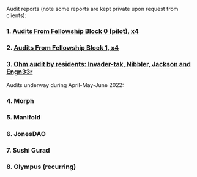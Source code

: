 Audit reports (note some reports are kept private upon request from clients):

### 1. [Audits From Fellowship Block 0 (pilot), x4](https://github.com/yacademy/audits/tree/main/block_000)
### 2. [Audits From Fellowship Block 1, x4](https://github.com/yacademy/audits/tree/main/block_001)
### 3. [Ohm audit by residents: Invader-tak, Nibbler, Jackson and Engn33r](https://github.com/yacademy/audits/tree/main/Olympus_DAO/Tyche_OlympusGive.pdf)

Audits underway during April-May-June 2022:

### 4. Morph
### 5. Manifold
### 6. JonesDAO
### 7. Sushi Gurad
### 8. Olympus (recurring)



